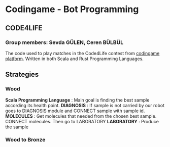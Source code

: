 # Codingame - Bot Programming
## CODE4LIFE
### Group members: Sevda GÜLEN, Ceren BÜLBÜL

The code used to play matches in the Code4Life contest from [codingame platform](https://www.codingame.com/multiplayer/bot-programming/code4life).
Written in both Scala and Rust Programming Languages.

## Strategies
### Wood
**Scala Programming Language** :
Main goal is finding the best sample according its health point.
**DIAGNOSIS** : If sample is not carried by our robot goes to DIAGNOSIS module and CONNECT sample with sample id.
**MOLECULES** : Get molecules that needed from the chosen best sample. CONNECT molecules.
Then go to LABORATORY
**LABORATORY** : Produce the sample




### Wood to Bronze








                  
